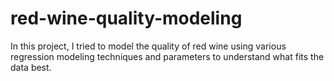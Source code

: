 # red-wine-quality-modeling

In this project, I tried to model the quality of red wine using various regression modeling techniques and parameters to understand what fits the data best.  
